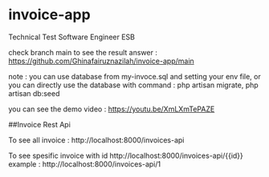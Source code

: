 # invoice-app
Technical Test Software Engineer ESB

check branch main to see the result answer :
https://github.com/Ghinafairuznazilah/invoice-app/main

note : you can use database from my-invoce.sql and setting your env file, or you can directly use the database with command : php artisan migrate, php artisan db:seed

you can see the demo video : https://youtu.be/XmLXmTePAZE

##Invoice Rest Api

To see all invoice :
http://localhost:8000/invoices-api

To see spesific invoice with id
http://localhost:8000/invoices-api/{{id}}
example :
http://localhost:8000/invoices-api/1

